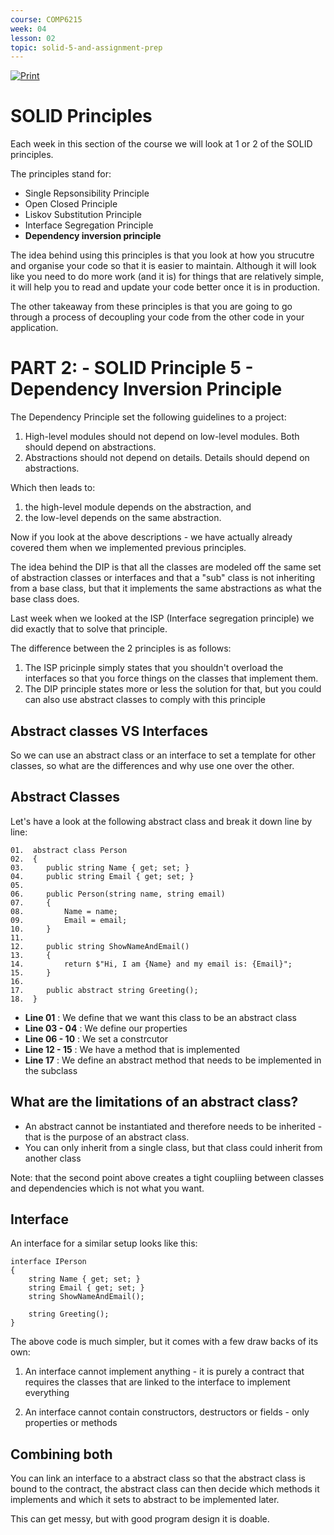 ```yaml
---
course: COMP6215
week: 04
lesson: 02
topic: solid-5-and-assignment-prep
---
```


[![Print](https://img.shields.io/badge/DOWNLOAD_PDF-CLICK_HERE-blue.svg)](https://github.com/ToiOhomaiBCS/COMP6215-Course-Material/raw/master/week05/session01/readme.pdf)

# SOLID Principles

Each week in this section of the course we will look at 1 or 2 of the SOLID principles.

The principles stand for:

* Single Repsonsibility Principle
* Open Closed Principle
* Liskov Substitution Principle
* Interface Segregation Principle
* **Dependency inversion principle**

The idea behind using this principles is that you look at how you strucutre and organise your code so that it is easier to maintain. Although it will look like  you need to do more work (and it is) for things that are relatively simple, it will help you to read and update your code better once it is in production.

The other takeaway from these principles is that you are going to go through a process of decoupling your code from the other code in your application.

# PART 2: - SOLID Principle 5 - Dependency Inversion Principle

The Dependency Principle set the following guidelines to a project:

1. High-level modules should not depend on low-level modules. Both should depend on abstractions.
2. Abstractions should not depend on details. Details should depend on abstractions.

Which then leads to:

1. the high-level module depends on the abstraction, and
2. the low-level depends on the same abstraction.

Now if you look at the above descriptions - we have actually already covered them when we implemented previous principles.

The idea behind the DIP is that all the classes are modeled off the same set of abstraction classes or interfaces and that a "sub" class is not inheriting from a base class, but that it implements the same abstractions as what the base class does. 

Last week when we looked at the ISP (Interface segregation principle) we did exactly that to solve that principle. 

The difference between the 2 principles is as follows:

1. The ISP pricinple simply states that you shouldn't overload the interfaces so that you force things on the classes that implement them.
2. The DIP principle states more or less the solution for that, but you could can also use abstract classes to comply with this principle

## Abstract classes VS Interfaces

So we can use an abstract class or an interface to set a template for other classes, so what are the differences and why use one over the other.

## Abstract Classes

Let's have a look at the following abstract class and break it down line by line:

```
01.  abstract class Person
02.  {
03.     public string Name { get; set; }
04.     public string Email { get; set; }
05. 
06.     public Person(string name, string email)
07.     {
08.         Name = name;
09.         Email = email;
10.     }
11. 
12.     public string ShowNameAndEmail()
13.     {
14.         return $"Hi, I am {Name} and my email is: {Email}";
15.     }
16. 
17.     public abstract string Greeting();
18.  }
```

* **Line 01** : We define that we want this class to be an abstract class
* **Line 03 - 04** : We define our properties
* **Line 06 - 10** : We set a constrcutor
* **Line 12 - 15** : We have a method that is implemented
* **Line 17** : We define an abstract method that needs to be implemented in the subclass

## What are the limitations of an abstract class?

* An abstract cannot be instantiated and therefore needs to be inherited - that is the purpose of an abstract class.
* You can only inherit from a single class, but that class could inherit from another class

Note: that the second point above creates a tight coupliing between classes and dependencies which is not what you want.

## Interface

An interface for a similar setup looks like this:

```
interface IPerson
{
    string Name { get; set; }
    string Email { get; set; }
    string ShowNameAndEmail();

    string Greeting();
}
```

The above code is much simpler, but it comes with a few draw backs of its own:

1. An interface cannot implement anything - it is purely a contract that requires the classes that are linked to the interface to implement everything

2. An interface cannot contain constructors, destructors or fields - only properties or methods

## Combining both

You can link an interface to a abstract class so that the abstract class is bound to the contract, the abstract class can then decide which methods it implements and which it sets to abstract to be implemented later.

This can get messy, but with good program design it is doable.

